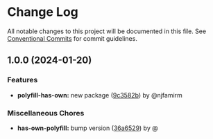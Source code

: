 # Change Log

All notable changes to this project will be documented in this file.
See [Conventional Commits](https://conventionalcommits.org) for commit guidelines.

## 1.0.0 (2024-01-20)

### Features

* **polyfill-has-own:** new package ([9c3582b](https://github.com/Alwatr/nanolib/commit/9c3582bcfdacde324ac94f46a15e00cd5fef73e8)) by @njfamirm

### Miscellaneous Chores

* **has-own-polyfill:** bump version ([36a6529](https://github.com/Alwatr/nanolib/commit/36a65297215b425593c19ce38ed3fbd907c8fc84)) by @
